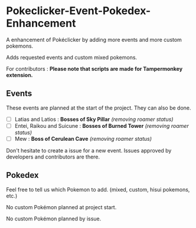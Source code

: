 # Pokeclicker-Event-Pokedex-Enhancement
A enhancement of Pokéclicker by adding more events and more custom pokemons.

Adds requested events and custom mixed pokemons.

For contributors : **Please note that scripts are made for Tampermonkey extension.**

## Events
These events are planned at the start of the project.
They can also be done.
- [ ] Latias and Latios : **Bosses of Sky Pillar** *(removing roamer status)*
- [ ] Entei, Raikou and Suicune : **Bosses of Burned Tower** *(removing roamer status)*
- [ ] Mew : **Boss of Cerulean Cave** *(removing roamer status)*

Don't hesitate to create a issue for a new event.
Issues approved by developers and contributors are there.

## Pokedex
Feel free to tell us which Pokemon to add. (mixed, custom, hisui pokemons, etc.)

No custom Pokémon planned at project start.

No custom Pokémon planned by issue.
